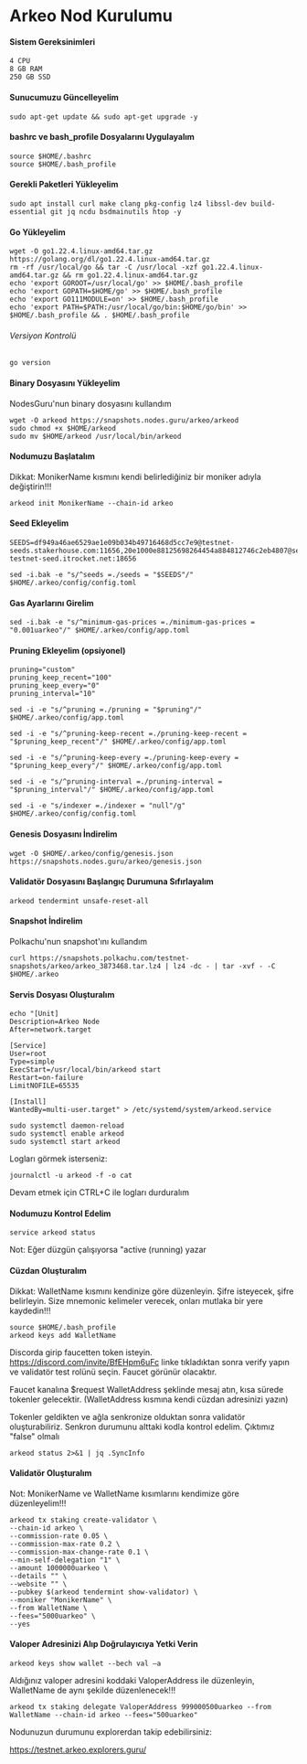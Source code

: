 # Arkeo Nod Kurulumu


#### Sistem Gereksinimleri
```
4 CPU
8 GB RAM
250 GB SSD
```


#### Sunucumuzu Güncelleyelim
```
sudo apt-get update && sudo apt-get upgrade -y
```


#### bashrc ve bash_profile Dosyalarını Uygulayalım
```
source $HOME/.bashrc
source $HOME/.bash_profile
```


#### Gerekli Paketleri Yükleyelim
```
sudo apt install curl make clang pkg-config lz4 libssl-dev build-essential git jq ncdu bsdmainutils htop -y
```


#### Go Yükleyelim
```
wget -O go1.22.4.linux-amd64.tar.gz https://golang.org/dl/go1.22.4.linux-amd64.tar.gz
rm -rf /usr/local/go && tar -C /usr/local -xzf go1.22.4.linux-amd64.tar.gz && rm go1.22.4.linux-amd64.tar.gz
echo 'export GOROOT=/usr/local/go' >> $HOME/.bash_profile
echo 'export GOPATH=$HOME/go' >> $HOME/.bash_profile
echo 'export GO111MODULE=on' >> $HOME/.bash_profile
echo 'export PATH=$PATH:/usr/local/go/bin:$HOME/go/bin' >> $HOME/.bash_profile && . $HOME/.bash_profile
```

###### Versiyon Kontrolü

```
go version
```


#### Binary Dosyasını Yükleyelim


NodesGuru'nun binary dosyasını kullandım

```
wget -O arkeod https://snapshots.nodes.guru/arkeo/arkeod
sudo chmod +x $HOME/arkeod
sudo mv $HOME/arkeod /usr/local/bin/arkeod
```


#### Nodumuzu Başlatalım


Dikkat: MonikerName kısmını kendi belirlediğiniz bir moniker adıyla değiştirin!!!

```
arkeod init MonikerName --chain-id arkeo
```


#### Seed Ekleyelim
```
SEEDS=df949a46ae6529ae1e09b034b49716468d5cc7e9@testnet-seeds.stakerhouse.com:11656,20e1000e88125698264454a884812746c2eb4807@seeds.lavenderfive.com:22856,df0561c0418f7ae31970a2cc5adaf0e81ea5923f@arkeo-testnet-seed.itrocket.net:18656

sed -i.bak -e "s/^seeds =./seeds = "$SEEDS"/" $HOME/.arkeo/config/config.toml
```


#### Gas Ayarlarını Girelim
```
sed -i.bak -e "s/^minimum-gas-prices =./minimum-gas-prices = "0.001uarkeo"/" $HOME/.arkeo/config/app.toml
```


#### Pruning Ekleyelim (opsiyonel)
```
pruning="custom"
pruning_keep_recent="100"
pruning_keep_every="0"
pruning_interval="10"

sed -i -e "s/^pruning =./pruning = "$pruning"/" $HOME/.arkeo/config/app.toml

sed -i -e "s/^pruning-keep-recent =./pruning-keep-recent = "$pruning_keep_recent"/" $HOME/.arkeo/config/app.toml

sed -i -e "s/^pruning-keep-every =./pruning-keep-every = "$pruning_keep_every"/" $HOME/.arkeo/config/app.toml

sed -i -e "s/^pruning-interval =./pruning-interval = "$pruning_interval"/" $HOME/.arkeo/config/app.toml

sed -i -e "s/indexer =./indexer = "null"/g" $HOME/.arkeo/config/config.toml
```


#### Genesis Dosyasını İndirelim
```
wget -O $HOME/.arkeo/config/genesis.json https://snapshots.nodes.guru/arkeo/genesis.json
```


#### Validatör Dosyasını Başlangıç Durumuna Sıfırlayalım
```
arkeod tendermint unsafe-reset-all
```


#### Snapshot İndirelim

Polkachu'nun snapshot'ını kullandım
```
curl https://snapshots.polkachu.com/testnet-snapshots/arkeo/arkeo_3873468.tar.lz4 | lz4 -dc - | tar -xvf - -C $HOME/.arkeo
```


#### Servis Dosyası Oluşturalım
```
echo "[Unit]
Description=Arkeo Node
After=network.target

[Service]
User=root
Type=simple
ExecStart=/usr/local/bin/arkeod start 
Restart=on-failure
LimitNOFILE=65535

[Install]
WantedBy=multi-user.target" > /etc/systemd/system/arkeod.service
```
```
sudo systemctl daemon-reload
sudo systemctl enable arkeod
sudo systemctl start arkeod
```

Logları görmek isterseniz:
```
journalctl -u arkeod -f -o cat
```
Devam etmek için CTRL+C ile logları durduralım


#### Nodumuzu Kontrol Edelim
```
service arkeod status
```
Not: Eğer düzgün çalışıyorsa "active (running) yazar


#### Cüzdan Oluşturalım

Dikkat: WalletName kısmını kendinize göre düzenleyin. Şifre isteyecek, şifre belirleyin. Size mnemonic kelimeler verecek, onları mutlaka bir yere kaydedin!!!
```
source $HOME/.bash_profile
arkeod keys add WalletName
```

Discorda girip faucetten token isteyin. https://discord.com/invite/BfEHpm6uFc linke tıkladıktan sonra verify yapın ve validatör test rolünü seçin. Faucet görünür olacaktır.



Faucet kanalına $request WalletAddress şeklinde mesaj atın, kısa sürede tokenler gelecektir. (WalletAddress kısmına kendi cüzdan adresinizi yazın)


Tokenler geldikten ve ağla senkronize olduktan sonra validatör oluşturabiliriz. Senkron durumunu alttaki kodla kontrol edelim. Çıktımız "false" olmalı
```
arkeod status 2>&1 | jq .SyncInfo
```


#### Validatör Oluşturalım

Not: MonikerName ve WalletName kısımlarını kendimize göre düzenleyelim!!!
```
arkeod tx staking create-validator \
--chain-id arkeo \
--commission-rate 0.05 \
--commission-max-rate 0.2 \
--commission-max-change-rate 0.1 \
--min-self-delegation "1" \
--amount 1000000uarkeo \
--details "" \
--website "" \
--pubkey $(arkeod tendermint show-validator) \
--moniker "MonikerName" \
--from WalletName \
--fees="5000uarkeo" \
--yes
```


#### Valoper Adresinizi Alıp Doğrulayıcıya Yetki Verin
```
arkeod keys show wallet --bech val –a
```

Aldığınız valoper adresini koddaki ValoperAddress ile düzenleyin, WalletName de aynı şekilde düzenlenecek!!!
```
arkeod tx staking delegate ValoperAddress 999000500uarkeo --from WalletName --chain-id arkeo --fees="500uarkeo"
```

Nodunuzun durumunu explorerdan takip edebilirsiniz:


https://testnet.arkeo.explorers.guru/



